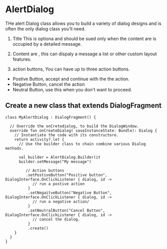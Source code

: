 # AlertDialog

THe alert Dialog class allows you to build a variety of dialog designs and is often the only dialog class you'll need. 

1. Title
This is optiona and should be sued only when the content are is occupied by a detailed message. 

2. Content are , this can dispaly a message a list or other custom layout features.

3. action buttons, You can have up to three action buttons. 
- Postive Button, accept and continue with the the action. 
- Negative Button, cancel the action 
- Neutral Button, use this when you don't want to proceed. 


## Create a new class that extends DialogFragment
```
class MyAlertDialog : DialogFragment() {

  // Override the onCretedialog, to build the DialogWindow.
  override fun onCreateDialog( saveInstanceState: Bundle): Dialog {
    // Instantiate the code with its constructore. 
    return activity?.let {
      // Use the builder class to chain combine various Dialog methods. 
      
      val builder = AlertDialog.Builder(it
      builder.setMessage("My message")
         
         // Action buttons
         .setPostiveButton("Positive button", DialogInterface.OnClickListener { dialog, id -> 
            // run a postive action
          }
          .setNegaitveButton("Negative Button", DialogInterface.OnClickListener { dialog, id -> 
            // run a negative action/
          }
          .setNeutralButton("Cancel Button", DialogInterface.OnClickListener { dialog, id -> 
            // cancel the dialog. 
          }
          .create()
    }
  }
}
```


